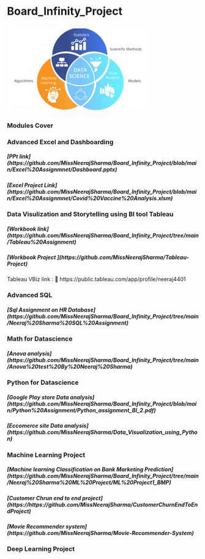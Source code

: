 # Board_Infinity_Project
![Data Science Course Work](https://github.com/MissNeerajSharma/Board_Infinity_Project/blob/main/Data-Science-Tutorial-image.png.png)
<h3>Modules Cover </h3>
<h3>Advanced Excel and Dashboarding</h3>

<h5>[PPt link](https://github.com/MissNeerajSharma/Board_Infinity_Project/blob/main/Excel%20Assignmnet/Dashboard.pptx)<br></h5>
<h5>[Excel Project Link](https://github.com/MissNeerajSharma/Board_Infinity_Project/blob/main/Excel%20Assignmnet/Covid%20Vaccine%20Analysis.xlsm)</h5>

<h3>Data Visulization and Storytelling using BI tool Tableau</h3>
<h5>[Workbook link](https://github.com/MissNeerajSharma/Board_Infinity_Project/tree/main/Tableau%20Assignment)<br></h5>
<h5>[Workbook Project ](https://github.com/MissNeerajSharma/Tableau-Project)<br></h5>
Tableau VBiz link : 🔗 https://public.tableau.com/app/profile/neeraj4401
 

<h3>Advanced SQL</h3>
<h5>[Sql Assignment on HR Database](https://github.com/MissNeerajSharma/Board_Infinity_Project/tree/main/Neeraj%20Sharma%20SQL%20Assignment)<br></h5>

<h3>Math for Datascience</h3>
<h5>[Anova analysis](https://github.com/MissNeerajSharma/Board_Infinity_Project/tree/main/Anova%20test%20By%20Neeraj%20Sharma)<br></h5>

<h3>Python for Datascience</h3>
<h5>[Google Play store Data analysis](https://github.com/MissNeerajSharma/Board_Infinity_Project/blob/main/Python%20Assignment/Python_assignment_BI_2.pdf)<br></h5>
<h5>[Eccomerce site Data analysis](https://github.com/MissNeerajSharma/Data_Visualization_using_Python)<br></h5>


<h3>Machine Learning Project</h3>
<h5>[Machine learning Classification on Bank Marketing Prediction](https://github.com/MissNeerajSharma/Board_Infinity_Project/tree/main/Neeraj%20Sharma%20ML%20Project/ML%20Project1_BMP)<br></h5>

<h5>[Customer Chrun end to end project](https://https://github.com/MissNeerajSharma/CustomerChurnEndToEndProject)<br></h5>
<h5>[Movie Recommender system](https://github.com/MissNeerajSharma/Movie-Recommender-System)<br></h5>

<h3>Deep Learning Project</h3>






